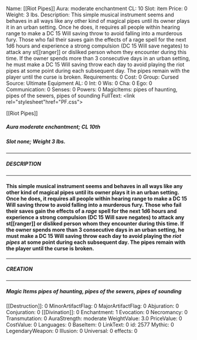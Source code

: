 Name: [[Riot Pipes]]
Aura: moderate enchantment
CL: 10
Slot: item
Price: 0
Weight: 3 lbs.
Description: This simple musical instrument seems and behaves in all ways like any other kind of magical pipes until its owner plays it in an urban setting. Once he does, it requires all people within hearing range to make a DC 15 Will saving throw to avoid falling into a murderous fury. Those who fail their saves gain the effects of a rage spell for the next 1d6 hours and experience a strong compulsion (DC 15 Will save negates) to attack any st[[ranger]] or disliked person whom they encounter during this time. If the owner spends more than 3 consecutive days in an urban setting, he must make a DC 15 Will saving throw each day to avoid playing the riot pipes at some point during each subsequent day. The pipes remain with the player until the curse is broken.
Requirements: 0
Cost: 0
Group: Cursed
Source: Ultimate Equipment
AL: 0
Int: 0
Wis: 0
Cha: 0
Ego: 0
Communication: 0
Senses: 0
Powers: 0
MagicItems: pipes of haunting, pipes of the sewers, pipes of sounding
FullText: <link rel="stylesheet"href="PF.css"><div class="heading"><p class="alignleft">[[Riot Pipes]]</p><div style="clear: both;"></div></div><div><h5><b>Aura </b>moderate enchantment; <b>CL </b>10th</h5><h5><b>Slot </b>none; <b>Weight </b>3 lbs.</h5></div><hr/><div><h5><b>DESCRIPTION</b></h5></div><hr/><div><h4><p>This simple musical instrument seems and behaves in all ways like any other kind of magical pipes until its owner plays it in an urban setting. Once he does, it requires all people within hearing range to make a DC 15 Will saving throw to avoid falling into a murderous fury. Those who fail their saves gain the effects of a <i>rage</i> spell for the next 1d6 hours and experience a strong compulsion (DC 15 Will save negates) to attack any st[[ranger]] or disliked person whom they encounter during this time. If the owner spends more than 3 consecutive days in an urban setting, he must make a DC 15 Will saving throw each day to avoid playing the <i>riot pipes</i> at some point during each subsequent day. The pipes remain with the player until the curse is broken.</p></h4></div><hr/><div><h5><b>CREATION</b></h5></div><hr/><div><h5><b>Magic Items </b><i>pipes of haunting, pipes of the sewers, pipes of sounding</i></h5></div>
[[Destruction]]: 0
MinorArtifactFlag: 0
MajorArtifactFlag: 0
Abjuration: 0
Conjuration: 0
[[Divination]]: 0
Enchantment: 1
Evocation: 0
Necromancy: 0
Transmutation: 0
AuraStrength: moderate
WeightValue: 3.0
PriceValue: 0
CostValue: 0
Languages: 0
BaseItem: 0
LinkText: 0
id: 2577
Mythic: 0
LegendaryWeapon: 0
Illusion: 0
Universal: 0
effects: 0
